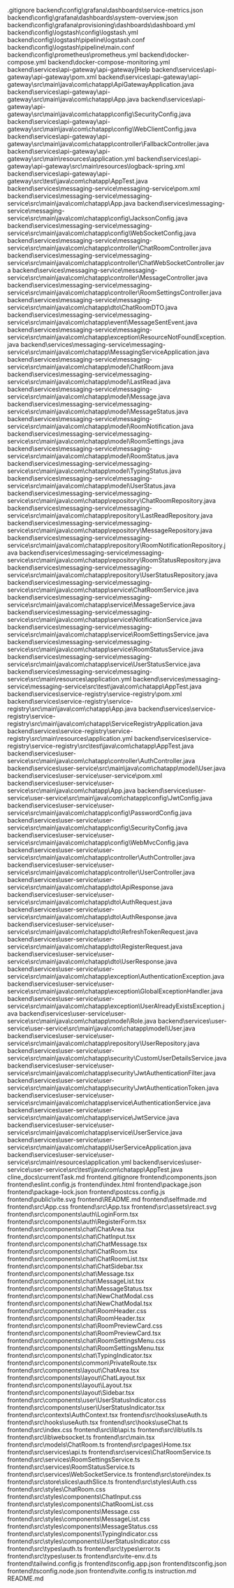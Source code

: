 .gitignore
backend\config\grafana\dashboards\service-metrics.json
backend\config\grafana\dashboards\system-overview.json
backend\config\grafana\provisioning\dashboards\dashboard.yml
backend\config\logstash\config\logstash.yml
backend\config\logstash\pipeline\logstash.conf
backend\config\logstash\pipeline\main.conf
backend\config\prometheus\prometheus.yml
backend\docker-compose.yml
backend\docker-compose-monitoring.yml
backend\services\api-gateway\api-gateway\[Help
backend\services\api-gateway\api-gateway\pom.xml
backend\services\api-gateway\api-gateway\src\main\java\com\chatapp\ApiGatewayApplication.java
backend\services\api-gateway\api-gateway\src\main\java\com\chatapp\App.java
backend\services\api-gateway\api-gateway\src\main\java\com\chatapp\config\SecurityConfig.java
backend\services\api-gateway\api-gateway\src\main\java\com\chatapp\config\WebClientConfig.java
backend\services\api-gateway\api-gateway\src\main\java\com\chatapp\controller\FallbackController.java
backend\services\api-gateway\api-gateway\src\main\resources\application.yml
backend\services\api-gateway\api-gateway\src\main\resources\logback-spring.xml
backend\services\api-gateway\api-gateway\src\test\java\com\chatapp\AppTest.java
backend\services\messaging-service\messaging-service\pom.xml
backend\services\messaging-service\messaging-service\src\main\java\com\chatapp\App.java
backend\services\messaging-service\messaging-service\src\main\java\com\chatapp\config\JacksonConfig.java
backend\services\messaging-service\messaging-service\src\main\java\com\chatapp\config\WebSocketConfig.java
backend\services\messaging-service\messaging-service\src\main\java\com\chatapp\controller\ChatRoomController.java
backend\services\messaging-service\messaging-service\src\main\java\com\chatapp\controller\ChatWebSocketController.java
backend\services\messaging-service\messaging-service\src\main\java\com\chatapp\controller\MessageController.java
backend\services\messaging-service\messaging-service\src\main\java\com\chatapp\controller\RoomSettingsController.java
backend\services\messaging-service\messaging-service\src\main\java\com\chatapp\dto\ChatRoomDTO.java
backend\services\messaging-service\messaging-service\src\main\java\com\chatapp\event\MessageSentEvent.java
backend\services\messaging-service\messaging-service\src\main\java\com\chatapp\exception\ResourceNotFoundException.java
backend\services\messaging-service\messaging-service\src\main\java\com\chatapp\MessagingServiceApplication.java
backend\services\messaging-service\messaging-service\src\main\java\com\chatapp\model\ChatRoom.java
backend\services\messaging-service\messaging-service\src\main\java\com\chatapp\model\LastRead.java
backend\services\messaging-service\messaging-service\src\main\java\com\chatapp\model\Message.java
backend\services\messaging-service\messaging-service\src\main\java\com\chatapp\model\MessageStatus.java
backend\services\messaging-service\messaging-service\src\main\java\com\chatapp\model\RoomNotification.java
backend\services\messaging-service\messaging-service\src\main\java\com\chatapp\model\RoomSettings.java
backend\services\messaging-service\messaging-service\src\main\java\com\chatapp\model\RoomStatus.java
backend\services\messaging-service\messaging-service\src\main\java\com\chatapp\model\TypingStatus.java
backend\services\messaging-service\messaging-service\src\main\java\com\chatapp\model\UserStatus.java
backend\services\messaging-service\messaging-service\src\main\java\com\chatapp\repository\ChatRoomRepository.java
backend\services\messaging-service\messaging-service\src\main\java\com\chatapp\repository\LastReadRepository.java
backend\services\messaging-service\messaging-service\src\main\java\com\chatapp\repository\MessageRepository.java
backend\services\messaging-service\messaging-service\src\main\java\com\chatapp\repository\RoomNotificationRepository.java
backend\services\messaging-service\messaging-service\src\main\java\com\chatapp\repository\RoomStatusRepository.java
backend\services\messaging-service\messaging-service\src\main\java\com\chatapp\repository\UserStatusRepository.java
backend\services\messaging-service\messaging-service\src\main\java\com\chatapp\service\ChatRoomService.java
backend\services\messaging-service\messaging-service\src\main\java\com\chatapp\service\MessageService.java
backend\services\messaging-service\messaging-service\src\main\java\com\chatapp\service\NotificationService.java
backend\services\messaging-service\messaging-service\src\main\java\com\chatapp\service\RoomSettingsService.java
backend\services\messaging-service\messaging-service\src\main\java\com\chatapp\service\RoomStatusService.java
backend\services\messaging-service\messaging-service\src\main\java\com\chatapp\service\UserStatusService.java
backend\services\messaging-service\messaging-service\src\main\resources\application.yml
backend\services\messaging-service\messaging-service\src\test\java\com\chatapp\AppTest.java
backend\services\service-registry\service-registry\pom.xml
backend\services\service-registry\service-registry\src\main\java\com\chatapp\App.java
backend\services\service-registry\service-registry\src\main\java\com\chatapp\ServiceRegistryApplication.java
backend\services\service-registry\service-registry\src\main\resources\application.yml
backend\services\service-registry\service-registry\src\test\java\com\chatapp\AppTest.java
backend\services\user-service\src\main\java\com\chatapp\controller\AuthController.java
backend\services\user-service\src\main\java\com\chatapp\model\User.java
backend\services\user-service\user-service\pom.xml
backend\services\user-service\user-service\src\main\java\com\chatapp\App.java
backend\services\user-service\user-service\src\main\java\com\chatapp\config\JwtConfig.java
backend\services\user-service\user-service\src\main\java\com\chatapp\config\PasswordConfig.java
backend\services\user-service\user-service\src\main\java\com\chatapp\config\SecurityConfig.java
backend\services\user-service\user-service\src\main\java\com\chatapp\config\WebMvcConfig.java
backend\services\user-service\user-service\src\main\java\com\chatapp\controller\AuthController.java
backend\services\user-service\user-service\src\main\java\com\chatapp\controller\UserController.java
backend\services\user-service\user-service\src\main\java\com\chatapp\dto\ApiResponse.java
backend\services\user-service\user-service\src\main\java\com\chatapp\dto\AuthRequest.java
backend\services\user-service\user-service\src\main\java\com\chatapp\dto\AuthResponse.java
backend\services\user-service\user-service\src\main\java\com\chatapp\dto\RefreshTokenRequest.java
backend\services\user-service\user-service\src\main\java\com\chatapp\dto\RegisterRequest.java
backend\services\user-service\user-service\src\main\java\com\chatapp\dto\UserResponse.java
backend\services\user-service\user-service\src\main\java\com\chatapp\exception\AuthenticationException.java
backend\services\user-service\user-service\src\main\java\com\chatapp\exception\GlobalExceptionHandler.java
backend\services\user-service\user-service\src\main\java\com\chatapp\exception\UserAlreadyExistsException.java
backend\services\user-service\user-service\src\main\java\com\chatapp\model\Role.java
backend\services\user-service\user-service\src\main\java\com\chatapp\model\User.java
backend\services\user-service\user-service\src\main\java\com\chatapp\repository\UserRepository.java
backend\services\user-service\user-service\src\main\java\com\chatapp\security\CustomUserDetailsService.java
backend\services\user-service\user-service\src\main\java\com\chatapp\security\JwtAuthenticationFilter.java
backend\services\user-service\user-service\src\main\java\com\chatapp\security\JwtAuthenticationToken.java
backend\services\user-service\user-service\src\main\java\com\chatapp\service\AuthenticationService.java
backend\services\user-service\user-service\src\main\java\com\chatapp\service\JwtService.java
backend\services\user-service\user-service\src\main\java\com\chatapp\service\UserService.java
backend\services\user-service\user-service\src\main\java\com\chatapp\UserServiceApplication.java
backend\services\user-service\user-service\src\main\resources\application.yml
backend\services\user-service\user-service\src\test\java\com\chatapp\AppTest.java
cline_docs\currentTask.md
frontend\.gitignore
frontend\components.json
frontend\eslint.config.js
frontend\index.html
frontend\package.json
frontend\package-lock.json
frontend\postcss.config.js
frontend\public\vite.svg
frontend\README.md
frontend\selfmade.md
frontend\src\App.css
frontend\src\App.tsx
frontend\src\assets\react.svg
frontend\src\components\auth\LoginForm.tsx
frontend\src\components\auth\RegisterForm.tsx
frontend\src\components\chat\ChatArea.tsx
frontend\src\components\chat\ChatInput.tsx
frontend\src\components\chat\ChatMessage.tsx
frontend\src\components\chat\ChatRoom.tsx
frontend\src\components\chat\ChatRoomList.tsx
frontend\src\components\chat\ChatSidebar.tsx
frontend\src\components\chat\Message.tsx
frontend\src\components\chat\MessageList.tsx
frontend\src\components\chat\MessageStatus.tsx
frontend\src\components\chat\NewChatModal.css
frontend\src\components\chat\NewChatModal.tsx
frontend\src\components\chat\RoomHeader.css
frontend\src\components\chat\RoomHeader.tsx
frontend\src\components\chat\RoomPreviewCard.css
frontend\src\components\chat\RoomPreviewCard.tsx
frontend\src\components\chat\RoomSettingsMenu.css
frontend\src\components\chat\RoomSettingsMenu.tsx
frontend\src\components\chat\TypingIndicator.tsx
frontend\src\components\common\PrivateRoute.tsx
frontend\src\components\layout\ChatArea.tsx
frontend\src\components\layout\ChatLayout.tsx
frontend\src\components\layout\Layout.tsx
frontend\src\components\layout\Sidebar.tsx
frontend\src\components\user\UserStatusIndicator.css
frontend\src\components\user\UserStatusIndicator.tsx
frontend\src\contexts\AuthContext.tsx
frontend\src\hooks\useAuth.ts
frontend\src\hooks\useAuth.tsx
frontend\src\hooks\useChat.ts
frontend\src\index.css
frontend\src\lib\api.ts
frontend\src\lib\utils.ts
frontend\src\lib\websocket.ts
frontend\src\main.tsx
frontend\src\models\ChatRoom.ts
frontend\src\pages\Home.tsx
frontend\src\services\api.ts
frontend\src\services\ChatRoomService.ts
frontend\src\services\RoomSettingsService.ts
frontend\src\services\RoomStatusService.ts
frontend\src\services\WebSocketService.ts
frontend\src\store\index.ts
frontend\src\store\slices\authSlice.ts
frontend\src\styles\Auth.css
frontend\src\styles\ChatRoom.css
frontend\src\styles\components\ChatInput.css
frontend\src\styles\components\ChatRoomList.css
frontend\src\styles\components\Message.css
frontend\src\styles\components\MessageList.css
frontend\src\styles\components\MessageStatus.css
frontend\src\styles\components\TypingIndicator.css
frontend\src\styles\components\UserStatusIndicator.css
frontend\src\types\auth.ts
frontend\src\types\error.ts
frontend\src\types\user.ts
frontend\src\vite-env.d.ts
frontend\tailwind.config.js
frontend\tsconfig.app.json
frontend\tsconfig.json
frontend\tsconfig.node.json
frontend\vite.config.ts
instruction.md
README.md